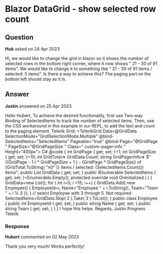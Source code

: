 # Blazor DataGrid - show selected row count

## Question

**Hub** asked on 24 Apr 2023

Hi, we would like to change the grid in blazor so it shows the number of selected rows in the bottom right corner, where it now shows " 21 - 30 of 91 items". We would like to change it to something like " 21 - 30 of 91 items / selected: 5 items". Is there a way to achieve this? The paging part on the bottom left should stay as it is.

## Answer

**Justin** answered on 25 Apr 2023

Hello Hubert, To achieve the desired functionality, first use Two-way Binding of SelectedItems to track the number of selected items. Then, use the CSS workaround in this example in our REPL, to add the text and count to the paging element. Telerik Grid: <TelerikGrid Data=@GridData SelectionMode="GridSelectionMode.Multiple" @bind-SelectedItems="SelectedItems" Pageable="true" @bind-Page="@GridPage " PageSize="@GridPageSize " Class=" custom-pager-info " Height="400px"> <GridColumns> <GridCheckboxColumn /> <GridColumn Field=@nameof(Employee.Name) /> <GridColumn Field=@nameof(Employee.Team) Title="Team" /> </GridColumns> </TelerikGrid> <style>.custom-pager-info>.k-grid-pager.k-pager-info { font-size: 0;
}.custom-pager-info>.k-grid-pager.k-pager-info::before { font-size: 14px; content: " @GridPagerInfo ";
} </style> C# @code { int GridPage { get; set; }=1; int GridPageSize { get; set; }=10; int GridTotal=> GridData.Count; string GridPagerInfo=> $" {(GridPage - 1 ) * GridPageSize + 1 } - {GridPage * GridPageSize} of {GridTotal.ToString( "n0" )} items / selected: {SelectedItems.Count()} items"; public List<Employee> GridData { get; set; } public IEnumerable <Employee> SelectedItems { get; set; }=Enumerable.Empty<Employee>(); protected override void OnInitialized ( ) {
GridData=new List<Employee>(); for ( int i=0; i <15; i++)
{
GridData.Add( new Employee()
{
EmployeeId=i,
Name="Employee " + i.ToString(),
Team="Team " + i % 3 });
} // select Employee with 3 through 5. Not required SelectedItems=GridData.Skip( 2 ).Take( 3 ).ToList();
} public class Employee { public int EmployeeId { get; set; } public string Name { get; set; } public string Team { get; set; }
}
} I hope this helps. Regards, Justin Progress Telerik

### Response

**Hubert** commented on 02 May 2023

Thank you very much! Works perfectly!
